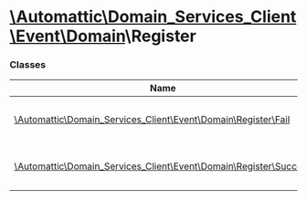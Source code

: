 # [\Automattic](../namespaces/automattic.md)[\Domain_Services_Client](../namespaces/automattic-domain-services-client.md)[\Event](../namespaces/automattic-domain-services-client-event.md)[\Domain](../namespaces/automattic-domain-services-client-event-domain.md)\Register

### Classes

| Name | Summary |
|------|---------|
| [\Automattic\Domain_Services_Client\Event\Domain\Register\Fail](../classes/Automattic-Domain-Services-Client-Event-Domain-Register-Fail.md) | Failure event for a `Domain\Register` command |
| [\Automattic\Domain_Services_Client\Event\Domain\Register\Success](../classes/Automattic-Domain-Services-Client-Event-Domain-Register-Success.md) | Success event for a `Domain\Register` command. |
